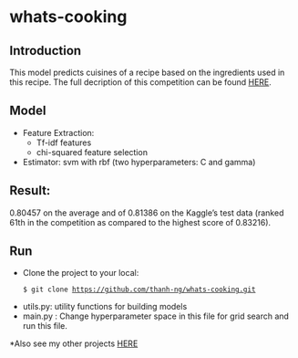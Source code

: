 # whats-cooking		
## Introduction  
This model predicts cuisines of a recipe based on the ingredients used in this recipe. The full decription of this competition can be found [HERE](https://www.kaggle.com/c/whats-cooking).  
## Model  
* Feature Extraction:   
	* Tf-idf features  
	* chi-squared feature selection  
* Estimator: svm with rbf (two hyperparameters: C and gamma)  

## Result:
0.80457 on the average and of 0.81386 on the Kaggle’s test data (ranked 61th in the competition as compared to the highest score of 0.83216).   

## Run
* Clone the project to your local: <pre><code>$ git clone https://github.com/thanh-ng/whats-cooking.git</code></pre>
* utils.py: utility functions for building models
* main.py : Change hyperparameter space in this file for grid search and run this file.   

*Also see my other projects [HERE](http://thanh-ng.github.io/pages/src/)
